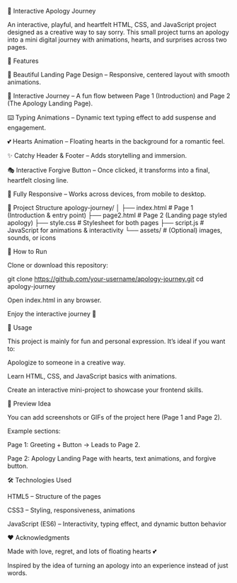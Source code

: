 💌 Interactive Apology Journey

An interactive, playful, and heartfelt HTML, CSS, and JavaScript project designed as a creative way to say sorry.
This small project turns an apology into a mini digital journey with animations, hearts, and surprises across two pages.

🌟 Features

🎨 Beautiful Landing Page Design – Responsive, centered layout with smooth animations.

💖 Interactive Journey – A fun flow between Page 1 (Introduction) and Page 2 (The Apology Landing Page).

⌨️ Typing Animations – Dynamic text typing effect to add suspense and engagement.

💕 Hearts Animation – Floating hearts in the background for a romantic feel.

✨ Catchy Header & Footer – Adds storytelling and immersion.

🎭 Interactive Forgive Button – Once clicked, it transforms into a final, heartfelt closing line.

📱 Fully Responsive – Works across devices, from mobile to desktop.

📂 Project Structure
apology-journey/
│
├── index.html          # Page 1 (Introduction & entry point)
├── page2.html          # Page 2 (Landing page styled apology)
├── style.css           # Stylesheet for both pages
├── script.js           # JavaScript for animations & interactivity
└── assets/             # (Optional) images, sounds, or icons

🚀 How to Run

Clone or download this repository:

git clone https://github.com/your-username/apology-journey.git
cd apology-journey


Open index.html in any browser.

Enjoy the interactive journey 💖

🎯 Usage

This project is mainly for fun and personal expression.
It’s ideal if you want to:

Apologize to someone in a creative way.

Learn HTML, CSS, and JavaScript basics with animations.

Create an interactive mini-project to showcase your frontend skills.

📸 Preview Idea

You can add screenshots or GIFs of the project here (Page 1 and Page 2).

Example sections:

Page 1: Greeting + Button → Leads to Page 2.

Page 2: Apology Landing Page with hearts, text animations, and forgive button.

🛠️ Technologies Used

HTML5 – Structure of the pages

CSS3 – Styling, responsiveness, animations

JavaScript (ES6) – Interactivity, typing effect, and dynamic button behavior

❤️ Acknowledgments

Made with love, regret, and lots of floating hearts 💕

Inspired by the idea of turning an apology into an experience instead of just words.
